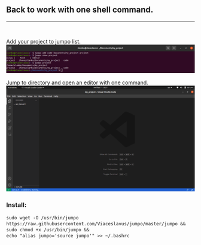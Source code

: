 ## Back to work with one shell command.
---
</br>

Add your project to jumpo list.
![usage](images/usage.png)

Jump to directory and open an editor with one command.
![opened_vscode](images/opened_vscode.png)

### Install:
```
sudo wget -O /usr/bin/jumpo https://raw.githubusercontent.com/Viaceslavus/jumpo/master/jumpo && 
sudo chmod +x /usr/bin/jumpo && 
echo "alias jumpo='source jumpo'" >> ~/.bashrc
```
